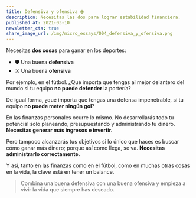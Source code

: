 ```yaml
---
title: Defensiva y ofensiva ⚽︎
description: Necesitas las dos para lograr estabilidad financiera.
published_at: 2021-03-10
newsletter_cta: true
share_image_url: /img/micro_essays/004_defensiva_y_ofensiva.png
---
```


Necesitas **dos cosas** para ganar en los deportes:
- 🛡 Una buena **defensiva**
- ⚔️ Una buena **ofensiva**

Por ejemplo, en el fútbol. ¿Qué importa que tengas al mejor delantero del mundo si tu equipo **no puede defender** la portería?

De igual forma, ¿qué importa que tengas una defensa impenetrable, si tu equipo **no puede meter ningún gol**?

En las finanzas personales ocurre lo mismo. No desarrollarás todo tu potencial solo planeando, presupuestando y administrando tu dinero. **Necesitas generar más ingresos e invertir.**

Pero tampoco alcanzarás tus objetivos si lo único que haces es buscar cómo ganar más dinero; porque así como llega, se va. **Necesitas administrarlo correctamente.**

Y así, tanto en las finanzas como en el fútbol, como en muchas otras cosas en la vida, la clave está en tener un balance.

> Combina una buena defensiva con una buena ofensiva y empieza a vivir la vida que siempre has deseado.
